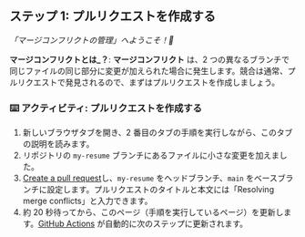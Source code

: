 <!--
<<< 著者注: ステップ 1 >>>
コースのステップを 3～5 個選択してください。
最初のステップは常に最も難しいので、簡単なものを選んでください。
詳しい説明については、docs.github.com へのリンクを参照してください。
ステップごとに新しいタブを開くようにユーザーに促してください。
-->

## ステップ 1: プルリクエストを作成する

_「マージコンフリクトの管理」へようこそ！:wave:_

**マージコンフリクトとは_？**: **マージコンフリクト** は、2 つの異なるブランチで同じファイルの同じ部分に変更が加えられた場合に発生します。競合は通常、プルリクエストで発見されるので、まずはプルリクエストを作成しましょう。

### :keyboard: アクティビティ: プルリクエストを作成する

1. 新しいブラウザタブを開き、2 番目のタブの手順を実行しながら、このタブの説明を読みます。
1. リポジトリの `my-resume` ブランチにあるファイルに小さな変更を加えました。
2. [Create a pull request](https://docs.github.com/ja/pull-requests/collaborating-with-pull-requests/proposing-changes-to-your-work-with-pull-requests/creating-a-pull-request)し、`my-resume` をヘッドブランチ、`main` をベースブランチに設定します。プルリクエストのタイトルと本文には「Resolving merge conflicts」と入力できます。
3. 約 20 秒待ってから、このページ（手順を実行しているページ）を更新します。[GitHub Actions](https://docs.github.com/ja/actions) が自動的に次のステップに更新されます。